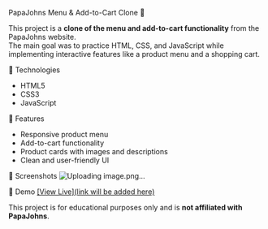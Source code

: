 PapaJohns Menu & Add-to-Cart Clone 🍕

This project is a **clone of the menu and add-to-cart functionality** from the PapaJohns website.  
The main goal was to practice HTML, CSS, and JavaScript while implementing interactive features like a product menu and a shopping cart.  

🚀 Technologies
- HTML5  
- CSS3  
- JavaScript  

🎨 Features
- Responsive product menu  
- Add-to-cart functionality  
- Product cards with images and descriptions  
- Clean and user-friendly UI  

📸 Screenshots
![Uploading image.png…]()

🔗 Demo
[[View Live](link will be added here)  
](https://papa-jhons.vercel.app/)


This project is for educational purposes only and is **not affiliated with PapaJohns**.  

